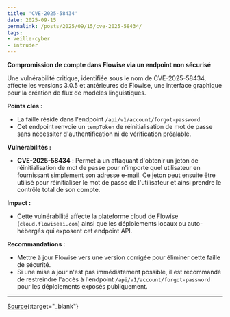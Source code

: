 ```yaml
---
title: 'CVE-2025-58434'
date: 2025-09-15
permalink: /posts/2025/09/15/cve-2025-58434/
tags:
- veille-cyber
- intruder
---
```

**Compromission de compte dans Flowise via un endpoint non sécurisé**

Une vulnérabilité critique, identifiée sous le nom de CVE-2025-58434, affecte les versions 3.0.5 et antérieures de Flowise, une interface graphique pour la création de flux de modèles linguistiques.

**Points clés :**

*   La faille réside dans l'endpoint `/api/v1/account/forgot-password`.
*   Cet endpoint renvoie un `tempToken` de réinitialisation de mot de passe sans nécessiter d'authentification ni de vérification préalable.

**Vulnérabilités :**

*   **CVE-2025-58434** : Permet à un attaquant d'obtenir un jeton de réinitialisation de mot de passe pour n'importe quel utilisateur en fournissant simplement son adresse e-mail. Ce jeton peut ensuite être utilisé pour réinitialiser le mot de passe de l'utilisateur et ainsi prendre le contrôle total de son compte.

**Impact :**

*   Cette vulnérabilité affecte la plateforme cloud de Flowise (`cloud.flowiseai.com`) ainsi que les déploiements locaux ou auto-hébergés qui exposent cet endpoint API.

**Recommandations :**

*   Mettre à jour Flowise vers une version corrigée pour éliminer cette faille de sécurité.
*   Si une mise à jour n'est pas immédiatement possible, il est recommandé de restreindre l'accès à l'endpoint `/api/v1/account/forgot-password` pour les déploiements exposés publiquement.

---
[Source](https://cvemon.intruder.io/cves/CVE-2025-58434){:target="_blank"}
